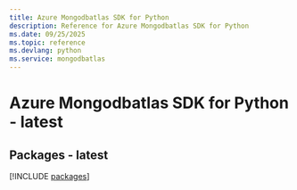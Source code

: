 ```yaml
---
title: Azure Mongodbatlas SDK for Python
description: Reference for Azure Mongodbatlas SDK for Python
ms.date: 09/25/2025
ms.topic: reference
ms.devlang: python
ms.service: mongodbatlas
---
```

# Azure Mongodbatlas SDK for Python - latest
## Packages - latest
[!INCLUDE [packages](mongodbatlas-index.md)]